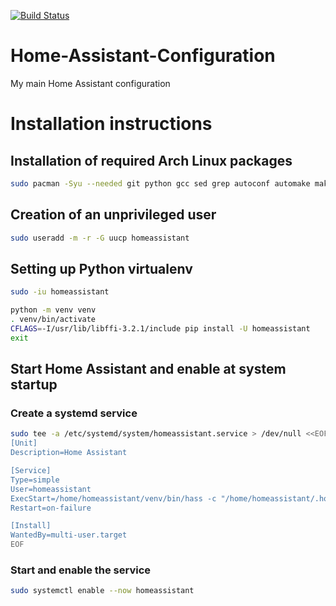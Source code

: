 [![Build Status](https://travis-ci.com/AlexMekkering/Home-Assistant-Configuration.svg?branch=master)](https://travis-ci.com/AlexMekkering/Home-Assistant-Configuration)
# Home-Assistant-Configuration
My main Home Assistant configuration

# Installation instructions

## Installation of required Arch Linux packages
```bash
sudo pacman -Syu --needed git python gcc sed grep autoconf automake make
```
## Creation of an unprivileged user

```bash
sudo useradd -m -r -G uucp homeassistant
```

##  Setting up Python virtualenv
```bash
sudo -iu homeassistant

python -m venv venv
. venv/bin/activate
CFLAGS=-I/usr/lib/libffi-3.2.1/include pip install -U homeassistant
exit
```

## Start Home Assistant and enable at system startup

### Create a systemd service
```bash
sudo tee -a /etc/systemd/system/homeassistant.service > /dev/null <<EOF
[Unit]
Description=Home Assistant

[Service]
Type=simple
User=homeassistant
ExecStart=/home/homeassistant/venv/bin/hass -c "/home/homeassistant/.homeassistant"
Restart=on-failure

[Install]
WantedBy=multi-user.target
EOF
```

### Start and enable the service
```bash
sudo systemctl enable --now homeassistant
```
